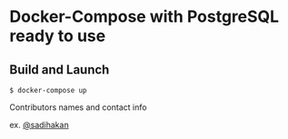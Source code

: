 # Docker-Compose with PostgreSQL ready to use

## Build and Launch

```
$ docker-compose up
```

Contributors names and contact info

ex. [@sadihakan](https://github.com/sadihakan/)    
